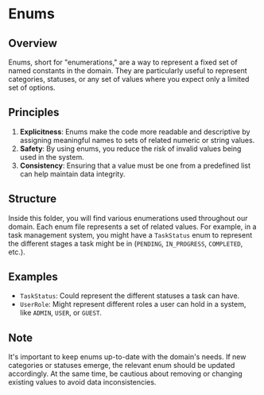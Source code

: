 # Enums

## Overview

Enums, short for "enumerations," are a way to represent a fixed set of named constants in the domain. They are particularly useful to represent categories, statuses, or any set of values where you expect only a limited set of options.

## Principles

1. **Explicitness**: Enums make the code more readable and descriptive by assigning meaningful names to sets of related numeric or string values.
2. **Safety**: By using enums, you reduce the risk of invalid values being used in the system.
3. **Consistency**: Ensuring that a value must be one from a predefined list can help maintain data integrity.

## Structure

Inside this folder, you will find various enumerations used throughout our domain. Each enum file represents a set of related values. For example, in a task management system, you might have a `TaskStatus` enum to represent the different stages a task might be in (`PENDING`, `IN_PROGRESS`, `COMPLETED`, etc.).

## Examples

- `TaskStatus`: Could represent the different statuses a task can have.
- `UserRole`: Might represent different roles a user can hold in a system, like `ADMIN`, `USER`, or `GUEST`.

## Note

It's important to keep enums up-to-date with the domain's needs. If new categories or statuses emerge, the relevant enum should be updated accordingly. At the same time, be cautious about removing or changing existing values to avoid data inconsistencies.
